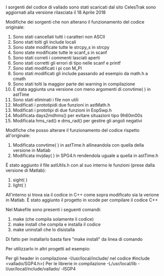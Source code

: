 I sorgenti del codice di vallado sono stati scaricati dal sito CelesTrak sono aggiornati alla versione rilasciata il 18 Aprile 2018

Modifiche dei sorgenti che non alterano il funzionamento del codice originale:

1) Sono stati cancellati tutti i caratteri non ASCII
2) Sono stati tolti gli include locali
3) Sono state modificate tutte le strcpy_s in strcpy
4) Sono state modificate tutte le scanf_s in scanf
5) Sono stati correti i commenti lasciati aperti
6) Sono stati corretti gli errori di tipo nelle scanf e printf
7) Sono stati modificati i pi con M_PI
8) Sono stati modificati gli include passando ad esempio da math.h a cmath
9) Sono stati tolti la maggior parte dei warning in compilazione
10) È stata aggiunta una versione con meno argomenti di convtime( ) in astTime
11) Sono stati eliminati i file non utili
12) Modificati i prototipidi due funzioni in astMath.h
13) Modificati i prototipi di due funzioni in EopSwp.h
14) Modificata days2mdhms() per evitare situazioni tipo 9h60m00s
15) Modificata hms_rad() e dms_rad() per gestire gli angoli negativi

Modifiche che posso alterare il funzionamento del codice rispetto all'originale:

1) Modificata convtime( ) in astTime.h allineandola con quella della versione in Matlab
2) Modificata invjday( ) in SPG4.h rendendola uguale a quella in astTime.h

È stato aggiunto il file astUtils.h con al suo interno le funzioni (prese dalla versione di Matlab):

1) sight( )
2) light( )


All'interno si trova sia il codice in C++ come sopra modificato sia la verione in Matlab.
È stato aggiunto il progetto in xcode per compilare il codice C++ 

Nel Makefile sono presenti i seguenti comandi:

1) make (che compila solamente il codice)
2) make install che compila e installa il codice
3) make uninstall che lo disistalla


Di fatto per installarlo basta fare "make install" da linea di comando

Per utilizzarlo in altri progetti ad esempio:

Per gli header in compilazione -I/usr/local/include/  nel codice #include <vallado/SGP4.h>)
Per le librerie in compilazione -L/usr/local/lib -l/usr/local/include/vallado/ -lSGP4

